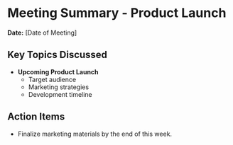 # Meeting Summary - Product Launch

**Date:** [Date of Meeting]

## Key Topics Discussed
- **Upcoming Product Launch**
  - Target audience
  - Marketing strategies
  - Development timeline

## Action Items
- Finalize marketing materials by the end of this week.